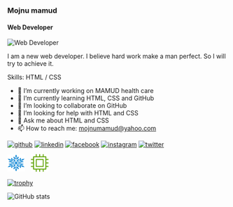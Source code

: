 ### Mojnu mamud
#### Web Developer
![Web Developer](https://www.facebook.com/photo/?fbid=7038655856254912&set=a.279355182185047&__cft__[0]=AZVIH810FLra_xlWC4RbBL0f4qH3ThgF1mEieMEGVblXc9htTXdFL5K7p1ZkjNxFjzdNI9luRXh9WfW4R74CjYE7kECG0haYM40a2Yq02TRtfmMAZmiaIcA4XuKbWNj5Nst5IjlF6uJLp7Yc3Q0kz3ZSR9rDYV8vr33a6x0g1qI5hA&__tn__=EH-R)

I am a new web developer. I believe hard work make a man perfect. So I will try to achieve it.

Skills:  HTML / CSS

- 🔭 I’m currently working on MAMUD health care 
- 🌱 I’m currently learning HTML, CSS and GitHub 
- 👯 I’m looking to collaborate on GitHub 
- 🤔 I’m looking for help with HTML and CSS 
- 💬 Ask me about HTML and CSS 
- 📫 How to reach me: mojnumamud@yahoo.com 


[<img src='https://cdn.jsdelivr.net/npm/simple-icons@3.0.1/icons/github.svg' alt='github' height='40'>](https://github.com/https://github.com/Mojnumamud)  [<img src='https://cdn.jsdelivr.net/npm/simple-icons@3.0.1/icons/linkedin.svg' alt='linkedin' height='40'>](https://www.linkedin.com/in/https://www.linkedin.com/in/mojnu-mamud-4b010860//)  [<img src='https://cdn.jsdelivr.net/npm/simple-icons@3.0.1/icons/facebook.svg' alt='facebook' height='40'>](https://www.facebook.com/https://www.facebook.com/mojnu.mamud)  [<img src='https://cdn.jsdelivr.net/npm/simple-icons@3.0.1/icons/instagram.svg' alt='instagram' height='40'>](https://www.instagram.com/https://www.instagram.com/mojnumamud//)  [<img src='https://cdn.jsdelivr.net/npm/simple-icons@3.0.1/icons/twitter.svg' alt='twitter' height='40'>](https://twitter.com/https://twitter.com/mamudhealthcare)  

<a href='https://archiveprogram.github.com/'><img src='https://raw.githubusercontent.com/acervenky/animated-github-badges/master/assets/acbadge.gif' width='40' height='40'></a> <a href='https://docs.github.com/en/developers'><img src='https://raw.githubusercontent.com/acervenky/animated-github-badges/master/assets/devbadge.gif' width='40' height='40'></a> 

[![trophy](https://github-profile-trophy.vercel.app/?username=https://github.com/Mojnumamud)](https://github.com/ryo-ma/github-profile-trophy)

![GitHub stats](https://github-readme-stats.vercel.app/api?username=https://github.com/Mojnumamud&show_icons=true)  

